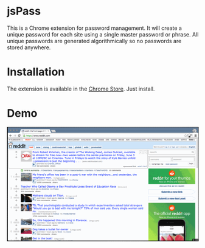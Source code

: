 # jsPass

This is a Chrome extension for password management. It will create a unique password for each site using a single master password or phrase. All unique passwords are generated algorithmically so no passwords are stored anywhere.


# Installation

The extension is available in the [Chrome Store](https://goo.gl/pvr44k). Just install.

# Demo

![demo](demo.gif)
